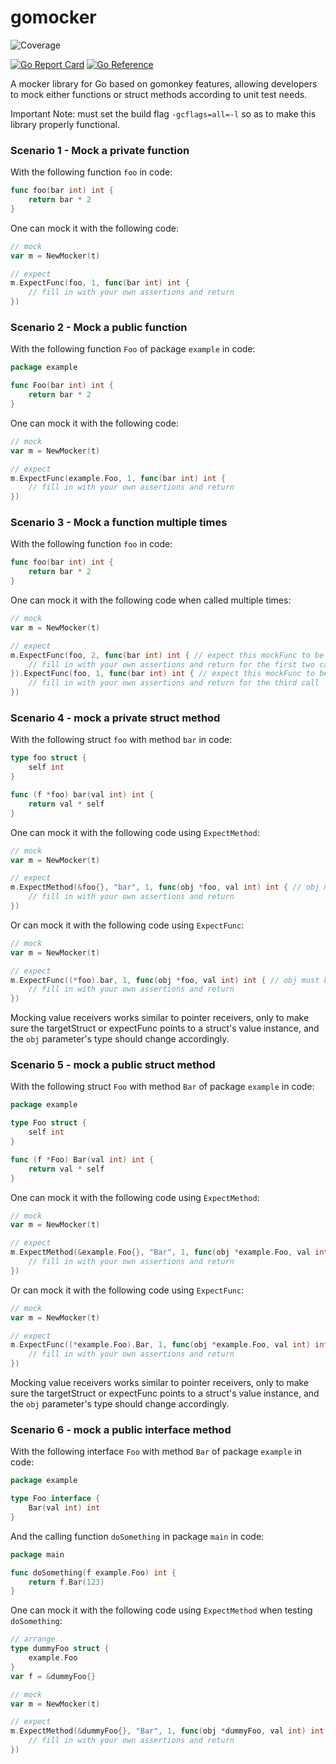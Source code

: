 # gomocker
![Coverage](https://img.shields.io/badge/Coverage-100.0%25-brightgreen)

[![Go Report Card](https://goreportcard.com/badge/github.com/zhongjie-cai/mocker)](https://goreportcard.com/report/github.com/zhongjie-cai/mocker)
[![Go Reference](https://pkg.go.dev/badge/github.com/zhongjie-cai/gomocker.svg)](https://pkg.go.dev/github.com/zhongjie-cai/gomocker)

A mocker library for Go based on gomonkey features, allowing developers to mock either functions or struct methods according to unit test needs.

Important Note: must set the build flag `-gcflags=all=-l` so as to make this library properly functional.

### Scenario 1 - Mock a private function

With the following function `foo` in code:

```go
func foo(bar int) int {
	return bar * 2
}
```

One can mock it with the following code:

```go
// mock
var m = NewMocker(t)

// expect
m.ExpectFunc(foo, 1, func(bar int) int {
    // fill in with your own assertions and return
})
```

### Scenario 2 - Mock a public function

With the following function `Foo` of package `example` in code:

```go
package example

func Foo(bar int) int {
	return bar * 2
}
```

One can mock it with the following code:

```go
// mock
var m = NewMocker(t)

// expect
m.ExpectFunc(example.Foo, 1, func(bar int) int {
    // fill in with your own assertions and return
})
```

### Scenario 3 - Mock a function multiple times

With the following function `foo` in code:

```go
func foo(bar int) int {
	return bar * 2
}
```

One can mock it with the following code when called multiple times:

```go
// mock
var m = NewMocker(t)

// expect
m.ExpectFunc(foo, 2, func(bar int) int { // expect this mockFunc to be executed twice
    // fill in with your own assertions and return for the first two calls
}).ExpectFunc(foo, 1, func(bar int) int { // expect this mockFunc to be executed once
    // fill in with your own assertions and return for the third call
})
```

### Scenario 4 - mock a private struct method

With the following struct `foo` with method `bar` in code:

```go
type foo struct {
    self int
}

func (f *foo) bar(val int) int {
    return val * self
}
```

One can mock it with the following code using `ExpectMethod`:

```go
// mock
var m = NewMocker(t)

// expect
m.ExpectMethod(&foo{}, "bar", 1, func(obj *foo, val int) int { // obj must be the same pointer type as the targetStruct
    // fill in with your own assertions and return
})
```

Or can mock it with the following code using `ExpectFunc`:

```go
// mock
var m = NewMocker(t)

// expect
m.ExpectFunc((*foo).bar, 1, func(obj *foo, val int) int { // obj must be the same pointer type as the expectFunc's owner struct
    // fill in with your own assertions and return
})
```

Mocking value receivers works similar to pointer receivers, only to make sure the targetStruct or expectFunc points to a struct's value instance, and the `obj` parameter's type should change accordingly.

### Scenario 5 - mock a public struct method

With the following struct `Foo` with method `Bar` of package `example` in code:

```go
package example

type Foo struct {
    self int
}

func (f *Foo) Bar(val int) int {
    return val * self
}
```

One can mock it with the following code using `ExpectMethod`:

```go
// mock
var m = NewMocker(t)

// expect
m.ExpectMethod(&example.Foo{}, "Bar", 1, func(obj *example.Foo, val int) int { // obj must be the same pointer type as the targetStruct
    // fill in with your own assertions and return
})
```

Or can mock it with the following code using `ExpectFunc`:

```go
// mock
var m = NewMocker(t)

// expect
m.ExpectFunc((*example.Foo).Bar, 1, func(obj *example.Foo, val int) int { // obj must be the same pointer type as the expectFunc's owner struct
    // fill in with your own assertions and return
})
```

Mocking value receivers works similar to pointer receivers, only to make sure the targetStruct or expectFunc points to a struct's value instance, and the `obj` parameter's type should change accordingly.

### Scenario 6 - mock a public interface method

With the following interface `Foo` with method `Bar` of package `example` in code:

```go
package example

type Foo interface {
    Bar(val int) int
}
```

And the calling function `doSomething` in package `main` in code:

```go
package main

func doSomething(f example.Foo) int {
    return f.Bar(123)
}
```

One can mock it with the following code using `ExpectMethod` when testing `doSomething`:

```go
// arrange
type dummyFoo struct {
    example.Foo
}
var f = &dummyFoo{}

// mock
var m = NewMocker(t)

// expect
m.ExpectMethod(&dummyFoo{}, "Bar", 1, func(obj *dummyFoo, val int) int { // obj must be the same pointer type as the targetStruct
    // fill in with your own assertions and return
})
```

